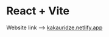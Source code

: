 # React + Vite
Website link -->  [kakauridze.netlify.app]([https://stalwart-naiad-2b0bd9.netlify.app/])

